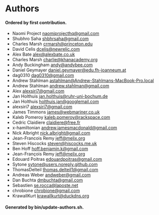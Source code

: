 # Authors

#### Ordered by first contribution.

- Naomi Project <naomiprojecthq@gmail.com>
- Shubhro Saha <shbhrsaha@gmail.com>
- Charles Marsh <crmarsh@princeton.edu>
- David Celis <dcelis@newrelic.com>
- Alex Bate <alex@alexbate.co.uk>
- Charles Marsh <charlie@khanacademy.org>
- Andy Buckingham <andy@andybee.com>
- Daniel Geymayer <daniel.geymayer@edu.fh-joanneum.at>
- dag0310 <dag0310@gmail.com>
- Andrew Stahlman <astahlman@Andrew-Stahlmans-MacBook-Pro.local>
- Andrew Stahlman <andrew.stahlman@gmail.com>
- Alex <alexsiri7@gmail.com>
- Jan Holthuis <jan.holthuis@ruhr-uni-bochum.de>
- Jan Holthuis <holthuis.jan@googlemail.com>
- alexsiri7 <alexsiri7@gmail.com>
- James Timmons <james@webmariner.co.uk>
- Kaleb Pomeroy <kaleb.pomeroy@rackspace.com>
- Cedric Claidiere <claidiere@free.fr>
- x-hamiltonian <andrew.jamesmacdonald@gmail.com>
- Nick Albright <nick.albright@gmail.com>
- Jean-Francois Remy <jeff@melix.org>
- Steven Hiscocks <steven@hiscocks.me.uk>
- Ben Hoff <hoff.benjamin.k@gmail.com>
- Jean-François Remy <jeff@melix.org>
- Edouard Poitras <edouardpoitras@gmail.com>
- Sytone <sytone@users.noreply.github.com>
- ThomasDelteil <thomas.delteil1@gmail.com>
- Andreas Weber <andweber@gmail.com>
- Dan Buchta <dmbuchta@gmail.com>
- Sebastien <se.rocca@laposte.net>
- chrobione <chrobione@gmail.com>
- KrawallKurt <krawallkurt@duckdns.org>

#### Generated by bin/update-authors.sh.
